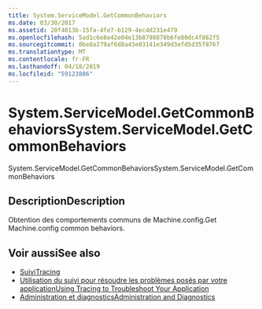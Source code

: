 ```yaml
---
title: System.ServiceModel.GetCommonBehaviors
ms.date: 03/30/2017
ms.assetid: 20f4013b-15fa-4fe7-b129-4ec4d231e479
ms.openlocfilehash: 5ad1c6e8e42e04e13b8798878b6fe80dc4f862f5
ms.sourcegitcommit: 0be8a279af6d8a43e03141e349d3efd5d35f8767
ms.translationtype: MT
ms.contentlocale: fr-FR
ms.lasthandoff: 04/18/2019
ms.locfileid: "59123886"
---
```

# <a name="systemservicemodelgetcommonbehaviors"></a><span data-ttu-id="d8511-102">System.ServiceModel.GetCommonBehaviors</span><span class="sxs-lookup"><span data-stu-id="d8511-102">System.ServiceModel.GetCommonBehaviors</span></span>
<span data-ttu-id="d8511-103">System.ServiceModel.GetCommonBehaviors</span><span class="sxs-lookup"><span data-stu-id="d8511-103">System.ServiceModel.GetCommonBehaviors</span></span>  
  
## <a name="description"></a><span data-ttu-id="d8511-104">Description</span><span class="sxs-lookup"><span data-stu-id="d8511-104">Description</span></span>  
 <span data-ttu-id="d8511-105">Obtention des comportements communs de Machine.config.</span><span class="sxs-lookup"><span data-stu-id="d8511-105">Get Machine.config common behaviors.</span></span>  
  
## <a name="see-also"></a><span data-ttu-id="d8511-106">Voir aussi</span><span class="sxs-lookup"><span data-stu-id="d8511-106">See also</span></span>

- [<span data-ttu-id="d8511-107">Suivi</span><span class="sxs-lookup"><span data-stu-id="d8511-107">Tracing</span></span>](../../../../../docs/framework/wcf/diagnostics/tracing/index.md)
- [<span data-ttu-id="d8511-108">Utilisation du suivi pour résoudre les problèmes posés par votre application</span><span class="sxs-lookup"><span data-stu-id="d8511-108">Using Tracing to Troubleshoot Your Application</span></span>](../../../../../docs/framework/wcf/diagnostics/tracing/using-tracing-to-troubleshoot-your-application.md)
- [<span data-ttu-id="d8511-109">Administration et diagnostics</span><span class="sxs-lookup"><span data-stu-id="d8511-109">Administration and Diagnostics</span></span>](../../../../../docs/framework/wcf/diagnostics/index.md)
